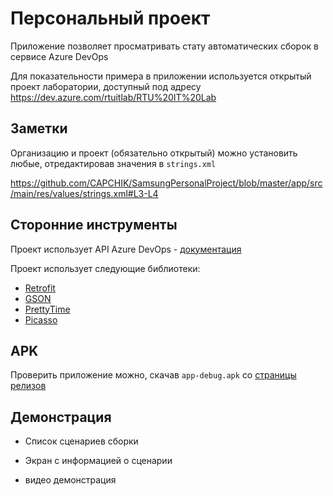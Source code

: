 # Персональный проект

Приложение позволяет просматривать стату автоматических сборок в сервисе Azure DevOps

Для показательности примера в приложении используется открытый проект лаборатории, доступный под адресу https://dev.azure.com/rtuitlab/RTU%20IT%20Lab

## Заметки
Организацию и проект (обязательно открытый) можно установить любые, отредактировав значения в `strings.xml`

https://github.com/CAPCHIK/SamsungPersonalProject/blob/master/app/src/main/res/values/strings.xml#L3-L4

## Сторонние инструменты
Проект использует API Azure DevOps - [документация](https://docs.microsoft.com/en-us/rest/api/azure/devops/build/?view=azure-devops-rest-5.1)

Проект использует следующие библиотеки:
* [Retrofit](https://square.github.io/retrofit/)
* [GSON](https://github.com/google/gson)
* [PrettyTime](https://github.com/ocpsoft/prettytime)
* [Picasso](https://square.github.io/picasso/)

## APK

Проверить приложение можно, скачав `app-debug.apk` со [страницы релизов](https://github.com/CAPCHIK/SamsungPersonalProject/releases/tag/v1.0)

## Демонстрация
* Список сценариев сборки

* Экран с информацией о сценарии

* видео демонстрация

